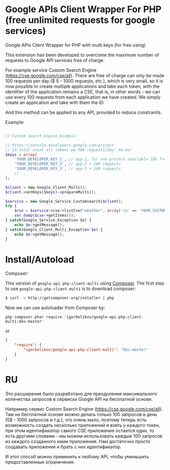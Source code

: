 # Google APIs Client Wrapper For PHP (free unlimited requests for google services)
Google APIs Client Wrapper for PHP with multi keys (for free using)

This extension has been developed to overcome the maximum number of requests to Google API services free of charge.

For example service Custom Search Engine (https://cse.google.com/cse/all).
There are free of charge can only be made 100 requests per day ($ 5 - 1000 requests, etc.), which is very small, so it is now possible to create multiple applications and take each token, with the identifier of the application remains a CSE, that is, in other words - we can use every 100 requests from each application we have created. We simply create an application and take with them the ID.

And this method can be applied to any API, provided to reduce constraints.

Example:
```php

// Custom Search Engine Example

// https://console.developers.google.com/project
// In total count all tokens eq 300 requests/day! Ha-Ha!
$keys = array(
	'YOUR_DEVELOPER_KEY_1', // app-1, for one project available 100 free requests
	'YOUR_DEVELOPER_KEY_2', // app-2 + 100 requests
	'YOUR_DEVELOPER_KEY_3', // app-3 + 100 requests
	// ...
);

$client = new Google_Client_Multi();
$client->setKeys($keys)->prepareMulti();

$service = new Google_Service_Customsearch($client);
try {
	$cse = $service->cse->listCse("weather", array('cx' => 'YOUR_CUSTOM_SEARCH_ENGINE_ID'));
	var_dump($cse->getItems());
} catch(Google_Service_Exception $e) {
	echo $e->getMessage();
} catch(Google_Client_Multi_Exception $e) {
	echo $e->getMessage();
}
```

# Install/Autoload
Composer:

This version of `google-api-php-client-multi` using [Composer](http://getcomposer.org).
The first step to use `google-api-php-client-multi` is to download composer:

```bash
$ curl -s http://getcomposer.org/installer | php
```

Now we can use autoloader from Composer by:
```
php composer.phar require 'igorbelikov/google-api-php-client-multi:dev-master'
```
or
```json
{
    "require": {
		"igorbelikov/google-api-php-client-multi": "dev-master"
    }
}
```
# RU
Это расширение было разработано для преодоления максимального количества запросов в сервисах Google API на бесплатной основе.

Например сервис Custom Search Engine (https://cse.google.com/cse/all).
Там на бесплатной основе можно делать только 100 запросов в день (5$ - 1000 запросов и т.д.), что очень мало, поэтому теперь есть возможность создать несколько приложений и взять у каждого токен, при этом идентификатор самого CSE приложение остается один, то есть другими словами - мы можем использовать каждые 100 запросов из каждого созданного нами приложения. Нам достаточно просто создавать приложения и брать с них идентификатор.

И этот способ можно применить к любому API, чтобы уменьшить предоставленные ограничения.
